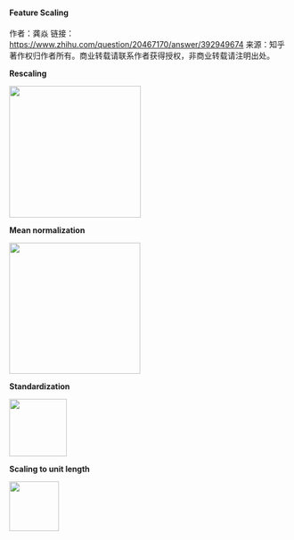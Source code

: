 #### Feature Scaling

作者：龚焱
链接：https://www.zhihu.com/question/20467170/answer/392949674
来源：知乎
著作权归作者所有。商业转载请联系作者获得授权，非商业转载请注明出处。



**Rescaling**

<img src="https://i.loli.net/2020/06/04/KjZ3Vg6eA9Mt5uJ.jpg" data-caption="" data-size="normal" data-rawwidth="236" data-rawheight="79" data-default-watermark-src="https://pic4.zhimg.com/50/v2-575408e57fc4ce6d5c9f565efac34f70_hd.jpg" class="content_image" width="236"/>

**Mean normalization**

<img src="https://i.loli.net/2020/06/04/MewUXlNIJGzADY9.jpg" data-caption="" data-size="normal" data-rawwidth="235" data-rawheight="75" data-default-watermark-src="https://pic3.zhimg.com/50/v2-fa2aad4069697e5339f0fb12b8834098_hd.jpg" class="content_image" width="235"/>

**Standardization**

<img src="https://i.loli.net/2020/06/04/BtSKqH7JTEegxry.jpg" data-caption="" data-size="normal" data-rawwidth="103" data-rawheight="45" class="content_image" width="103"/>

**Scaling to unit length**

<img src="https://i.loli.net/2020/06/04/rtX9EHp61DNQenk.jpg" data-caption="" data-size="normal" data-rawwidth="89" data-rawheight="50" class="content_image" width="89"/>